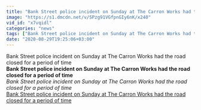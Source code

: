 ```yaml
---
title: "Bank Street police incident on Sunday at The Carron Works had the road closed for a period of time"
image: "https://s1.dmcdn.net/v/SPzg91VGfpnGIy6nK/x240"
vid_id: "x7vqidl"
categories: "news"
tags: ["Bank Street police incident on Sunday at The Carron Works had the road closed for a period of time","Bank Street","The Carron Works"]
date: "2020-08-29T19:25:06+03:00"
---
```

Bank Street police incident on Sunday at The Carron Works had the road closed for a period of time<br><b>Bank Street police incident on Sunday at The Carron Works had the road closed for a period of time</b><br> <i>Bank Street police incident on Sunday at The Carron Works had the road closed for a period of time</i><br> <u>Bank Street police incident on Sunday at The Carron Works had the road closed for a period of time</u>
